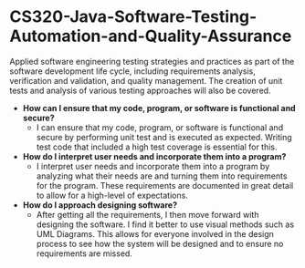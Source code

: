 # CS320-Java-Software-Testing-Automation-and-Quality-Assurance
Applied software engineering testing strategies and practices as part of the software development life cycle, including requirements analysis, verification and validation, and quality management. The creation of unit tests and analysis of various testing approaches will also be covered.

- **How can I ensure that my code, program, or software is functional and secure?**
  - I can ensure that my code, program, or software is functional and secure by performing unit test and is executed as expected. Writing test code that included a high test coverage is essential for this. 
- **How do I interpret user needs and incorporate them into a program?**
  - I interpret user needs and incorporate them into a program by analyzing what their needs are and turning them into requirements for the program. These requirements are documented in great detail to allow for a high-level of expectations. 
- **How do I approach designing software?**
  -  After getting all the requirements, I then move forward with designing the software. I find it better to use visual methods such as UML Diagrams. This allows for everyone involved in the design process to see how the system will be designed and to ensure no requirements are missed.  

